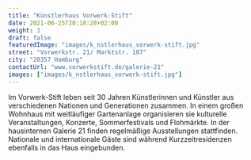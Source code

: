 ```yaml
---
title: "Künstlerhaus Vorwerk-Stift"
date: 2021-06-25T20:18:28+02:00
weight: 3
draft: false
featuredImage: "images/k_nstlerhaus_vorwerk-stift.jpg"
street: "Vorwerkstr. 21/ Marktstr. 107"
city: "20357 Hamburg"
contactUrl: "www.vorwerkstift.de/galerie-21"
images: ["images/k_nstlerhaus_vorwerk-stift.jpg"]
---
```


Im Vorwerk-Stift leben seit 30 Jahren Künstlerinnen und Künstler aus verschiedenen Nationen und Generationen zusammen. In einem großen
Wohnhaus mit weitläufiger Gartenanlage organisieren sie kulturelle Veranstaltungen, Konzerte, Sommerfestivals und Flohmärkte. In der hausinternen
Galerie 21 finden regelmäßige Ausstellungen stattfinden. Nationale und internationale Gäste sind während Kurzzeitresidenzen ebenfalls in das Haus eingebunden.
